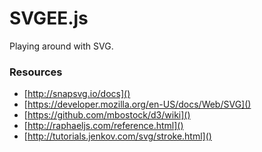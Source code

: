 # SVGEE.js
Playing around with SVG.

### Resources
+ [http://snapsvg.io/docs]()
+ [https://developer.mozilla.org/en-US/docs/Web/SVG]()
+ [https://github.com/mbostock/d3/wiki]()
+ [http://raphaeljs.com/reference.html]()
+ [http://tutorials.jenkov.com/svg/stroke.html]()
